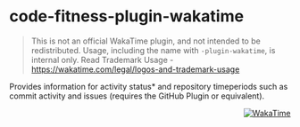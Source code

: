 # code-fitness-plugin-wakatime

> This is not an official WakaTime plugin, and not intended to be redistributed. Usage, including the name with `-plugin-wakatime`, is internal only.
> Read Trademark Usage - <https://wakatime.com/legal/logos-and-trademark-usage>

Provides information for activity status* and repository timeperiods such as commit activity and issues (requires the GitHub Plugin or equivalent).

<div align="right">
<p align="right">
<a href="https://wakatime.com/" target="_blank"><img src="https://img.shields.io/badge/wakatime-000000.svg?style=for-the-badge&logo=wakatime&logoColor=white" alt="WakaTime" /></a>
</p>
</div>
